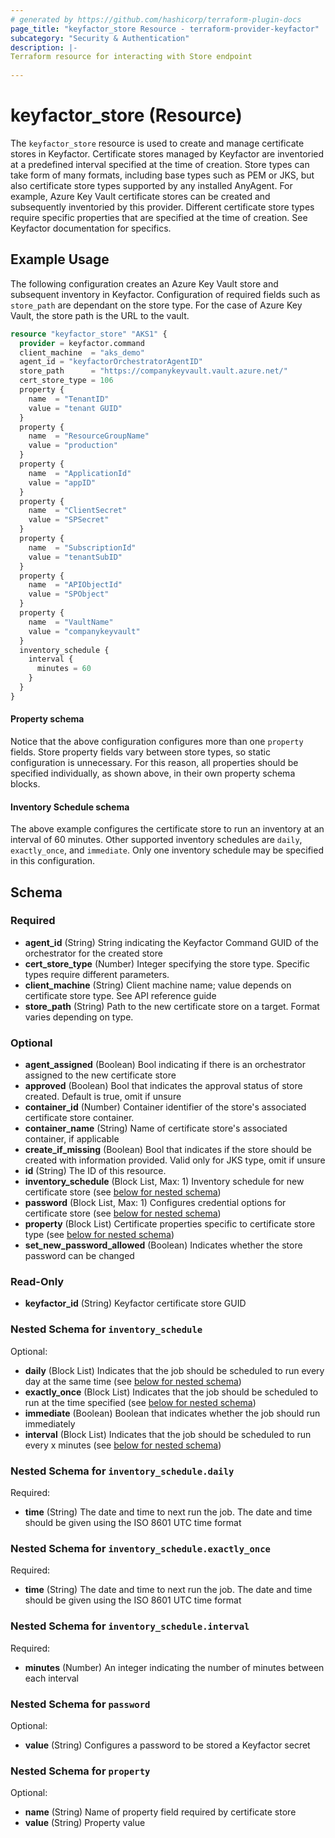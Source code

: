 ```yaml
---
# generated by https://github.com/hashicorp/terraform-plugin-docs
page_title: "keyfactor_store Resource - terraform-provider-keyfactor"
subcategory: "Security & Authentication"
description: |-
Terraform resource for interacting with Store endpoint
  
---
```


# keyfactor_store (Resource)
The ```keyfactor_store``` resource is used to create and manage certificate stores
in Keyfactor. Certificate stores managed by Keyfactor are inventoried at a
predefined interval specified at the time of creation. Store types can take
form of many formats, including base types such as PEM or JKS, but also
certificate store types supported by any installed AnyAgent. For example,
Azure Key Vault certificate stores can be created and subsequently inventoried
by this provider. Different certificate store types require specific properties
that are specified at the time of creation. See Keyfactor documentation for specifics.

## Example Usage
The following configuration creates an Azure Key Vault store and subsequent
inventory in Keyfactor. Configuration of required fields such as
```store_path``` are dependant on the store type. For the case of Azure Key Vault,
the store path is the URL to the vault.
```terraform
resource "keyfactor_store" "AKS1" {
  provider = keyfactor.command
  client_machine  = "aks_demo"
  agent_id = "keyfactorOrchestratorAgentID"
  store_path      = "https://companykeyvault.vault.azure.net/"
  cert_store_type = 106
  property {
    name  = "TenantID"
    value = "tenant GUID"
  }
  property {
    name  = "ResourceGroupName"
    value = "production"
  }
  property {
    name  = "ApplicationId"
    value = "appID"
  }
  property {
    name  = "ClientSecret"
    value = "SPSecret"
  }
  property {
    name  = "SubscriptionId"
    value = "tenantSubID"
  }
  property {
    name  = "APIObjectId"
    value = "SPObject"
  }
  property {
    name  = "VaultName"
    value = "companykeyvault"
  }
  inventory_schedule {
    interval {
      minutes = 60
    }
  }
}
```

#### Property schema
Notice that the above configuration configures more than one ```property``` fields.
Store property fields vary between store types, so static configuration is
unnecessary. For this reason, all properties should be specified individually, as
shown above, in their own property schema blocks.

#### Inventory Schedule schema
The above example configures the certificate store to run an inventory at an interval
of 60 minutes. Other supported inventory schedules are ```daily```, ```exactly_once```,
and ```immediate```. Only one inventory schedule may be specified in this configuration.

<!-- schema generated by tfplugindocs -->
## Schema

### Required

- **agent_id** (String) String indicating the Keyfactor Command GUID of the orchestrator for the created store
- **cert_store_type** (Number) Integer specifying the store type. Specific types require different parameters.
- **client_machine** (String) Client machine name; value depends on certificate store type. See API reference guide
- **store_path** (String) Path to the new certificate store on a target. Format varies depending on type.

### Optional

- **agent_assigned** (Boolean) Bool indicating if there is an orchestrator assigned to the new certificate store
- **approved** (Boolean) Bool that indicates the approval status of store created. Default is true, omit if unsure
- **container_id** (Number) Container identifier of the store's associated certificate store container.
- **container_name** (String) Name of certificate store's associated container, if applicable
- **create_if_missing** (Boolean) Bool that indicates if the store should be created with information provided. Valid only for JKS type, omit if unsure
- **id** (String) The ID of this resource.
- **inventory_schedule** (Block List, Max: 1) Inventory schedule for new certificate store (see [below for nested schema](#nestedblock--inventory_schedule))
- **password** (Block List, Max: 1) Configures credential options for certificate store (see [below for nested schema](#nestedblock--password))
- **property** (Block List) Certificate properties specific to certificate store type (see [below for nested schema](#nestedblock--property))
- **set_new_password_allowed** (Boolean) Indicates whether the store password can be changed

### Read-Only

- **keyfactor_id** (String) Keyfactor certificate store GUID

<a id="nestedblock--inventory_schedule"></a>
### Nested Schema for `inventory_schedule`

Optional:

- **daily** (Block List) Indicates that the job should be scheduled to run every day at the same time (see [below for nested schema](#nestedblock--inventory_schedule--daily))
- **exactly_once** (Block List) Indicates that the job should be scheduled to run at the time specified (see [below for nested schema](#nestedblock--inventory_schedule--exactly_once))
- **immediate** (Boolean) Boolean that indicates whether the job should run immediately
- **interval** (Block List) Indicates that the job should be scheduled to run every x minutes (see [below for nested schema](#nestedblock--inventory_schedule--interval))

<a id="nestedblock--inventory_schedule--daily"></a>
### Nested Schema for `inventory_schedule.daily`

Required:

- **time** (String) The date and time to next run the job. The date and time should be given using the ISO 8601 UTC time format


<a id="nestedblock--inventory_schedule--exactly_once"></a>
### Nested Schema for `inventory_schedule.exactly_once`

Required:

- **time** (String) The date and time to next run the job. The date and time should be given using the ISO 8601 UTC time format


<a id="nestedblock--inventory_schedule--interval"></a>
### Nested Schema for `inventory_schedule.interval`

Required:

- **minutes** (Number) An integer indicating the number of minutes between each interval



<a id="nestedblock--password"></a>
### Nested Schema for `password`

Optional:

- **value** (String) Configures a password to be stored a Keyfactor secret


<a id="nestedblock--property"></a>
### Nested Schema for `property`

Optional:

- **name** (String) Name of property field required by certificate store
- **value** (String) Property value


